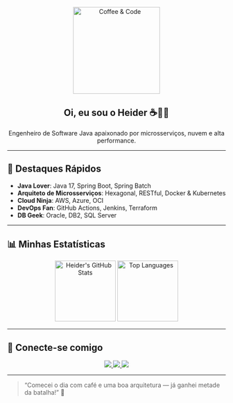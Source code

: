 <p align="center">
  <img src="https://media.giphy.com/media/10SvWCbt1ytWCc/giphy.gif" alt="Coffee & Code" width="200"/>
</p>

<h2 align="center">Oi, eu sou o <strong>Heider</strong> ☕👨‍💻</h2>
<p align="center">
  Engenheiro de Software Java apaixonado por microsserviços, nuvem e alta performance.
</p>

---

## 🌟 Destaques Rápidos

- **Java Lover**: Java 17, Spring Boot, Spring Batch  
- **Arquiteto de Microsserviços**: Hexagonal, RESTful, Docker & Kubernetes  
- **Cloud Ninja**: AWS, Azure, OCI  
- **DevOps Fan**: GitHub Actions, Jenkins, Terraform  
- **DB Geek**: Oracle, DB2, SQL Server  

---

## 📊 Minhas Estatísticas

<div align="center">
  <img height="140" src="https://github-readme-stats.vercel.app/api?username=heider1988&show_icons=true&theme=radical&count_private=true" alt="Heider's GitHub Stats"/>
  <img height="140" src="https://github-readme-stats.vercel.app/api/top-langs/?username=heider1988&layout=compact&theme=radical" alt="Top Languages"/>
</div>

---

## 🔗 Conecte-se comigo

<p align="center">
  <a href="mailto:heider.o@icloud.com">
    <img src="https://img.shields.io/badge/✉️-Email-D14836?style=for-the-badge&logo=gmail"/>
  </a>
  <a href="https://www.linkedin.com/in/heider1988/">
    <img src="https://img.shields.io/badge/🔗-LinkedIn-0A66C2?style=for-the-badge&logo=linkedin"/>
  </a>
  <a href="https://www.youtube.com/@1988heider-java-developer">
    <img src="https://img.shields.io/badge/▶️-YouTube-FF0000?style=for-the-badge&logo=youtube"/>
  </a>
</p>

---

> “Comecei o dia com café e uma boa arquitetura — já ganhei metade da batalha!” 🚀
